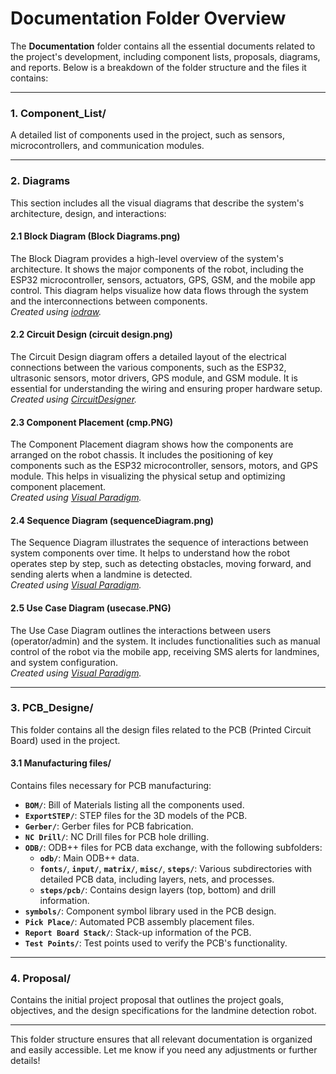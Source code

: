 # Documentation Folder Overview

The **Documentation** folder contains all the essential documents related to the project's development, including component lists, proposals, diagrams, and reports. Below is a breakdown of the folder structure and the files it contains:

---

### 1. **Component_List/**
A detailed list of components used in the project, such as sensors, microcontrollers, and communication modules.

---

### 2. **Diagrams**
This section includes all the visual diagrams that describe the system's architecture, design, and interactions:

#### 2.1 **Block Diagram (Block Diagrams.png)**
The Block Diagram provides a high-level overview of the system's architecture. It shows the major components of the robot, including the ESP32 microcontroller, sensors, actuators, GPS, GSM, and the mobile app control. This diagram helps visualize how data flows through the system and the interconnections between components.  
*Created using [iodraw](https://iodraw.io/).*

#### 2.2 **Circuit Design (circuit design.png)**
The Circuit Design diagram offers a detailed layout of the electrical connections between the various components, such as the ESP32, ultrasonic sensors, motor drivers, GPS module, and GSM module. It is essential for understanding the wiring and ensuring proper hardware setup.  
*Created using [CircuitDesigner](https://www.circuitdesigners.com/).*

#### 2.3 **Component Placement (cmp.PNG)**
The Component Placement diagram shows how the components are arranged on the robot chassis. It includes the positioning of key components such as the ESP32 microcontroller, sensors, motors, and GPS module. This helps in visualizing the physical setup and optimizing component placement.  
*Created using [Visual Paradigm](https://www.visual-paradigm.com/).*

#### 2.4 **Sequence Diagram (sequenceDiagram.png)**
The Sequence Diagram illustrates the sequence of interactions between system components over time. It helps to understand how the robot operates step by step, such as detecting obstacles, moving forward, and sending alerts when a landmine is detected.  
*Created using [Visual Paradigm](https://www.visual-paradigm.com/).*

#### 2.5 **Use Case Diagram (usecase.PNG)**
The Use Case Diagram outlines the interactions between users (operator/admin) and the system. It includes functionalities such as manual control of the robot via the mobile app, receiving SMS alerts for landmines, and system configuration.  
*Created using [Visual Paradigm](https://www.visual-paradigm.com/).*

---

### 3. **PCB_Designe/**
This folder contains all the design files related to the PCB (Printed Circuit Board) used in the project.

#### 3.1 **Manufacturing files/**
Contains files necessary for PCB manufacturing:
- **`BOM/`**: Bill of Materials listing all the components used.
- **`ExportSTEP/`**: STEP files for the 3D models of the PCB.
- **`Gerber/`**: Gerber files for PCB fabrication.
- **`NC Drill/`**: NC Drill files for PCB hole drilling.
- **`ODB/`**: ODB++ files for PCB data exchange, with the following subfolders:
  - **`odb/`**: Main ODB++ data.
  - **`fonts/`**, **`input/`**, **`matrix/`**, **`misc/`**, **`steps/`**: Various subdirectories with detailed PCB data, including layers, nets, and processes.
  - **`steps/pcb/`**: Contains design layers (top, bottom) and drill information.
- **`symbols/`**: Component symbol library used in the PCB design.
- **`Pick Place/`**: Automated PCB assembly placement files.
- **`Report Board Stack/`**: Stack-up information of the PCB.
- **`Test Points/`**: Test points used to verify the PCB's functionality.

---

### 4. **Proposal/**
Contains the initial project proposal that outlines the project goals, objectives, and the design specifications for the landmine detection robot.

---

This folder structure ensures that all relevant documentation is organized and easily accessible. Let me know if you need any adjustments or further details!
